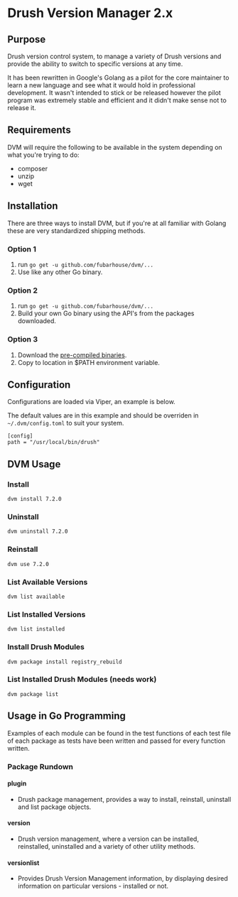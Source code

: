 # Drush Version Manager 2.x

## Purpose

Drush version control system, to manage a variety of Drush versions and provide the ability to switch to specific versions at any time.

It has been rewritten in Google's Golang as a pilot for the core maintainer to learn a new language and see what it would hold in professional development. It wasn't intended to stick or be released however the pilot program was extremely stable and efficient and it didn't make sense not to release it.

## Requirements

DVM will require the following to be available in the system depending on what you're trying to do:
* composer
* unzip
* wget

## Installation

There are three ways to install DVM, but if you're at all familiar with Golang these are very standardized shipping methods.

### Option 1
1. run `go get -u github.com/fubarhouse/dvm/...`
2. Use like any other Go binary.

### Option 2
1. run `go get -u github.com/fubarhouse/dvm/...`
2. Build your own Go binary using the API's from the packages downloaded.

### Option 3
1. Download the [pre-compiled binaries](https://github.com/fubarhouse/dvm/releases).
2. Copy to location in $PATH environment variable.

## Configuration
Configurations are loaded via Viper, an example is below.

The default values are in this example and should be overriden in `~/.dvm/config.toml` to suit your system.

```
[config]
path = "/usr/local/bin/drush"
```

## DVM Usage

### Install

`dvm install 7.2.0`

### Uninstall

`dvm uninstall 7.2.0`

### Reinstall

`dvm use 7.2.0`

### List Available Versions

`dvm list available`

### List Installed Versions

`dvm list installed`

### Install Drush Modules

`dvm package install registry_rebuild`

### List Installed Drush Modules (needs work)

`dvm package list`

## Usage in Go Programming

Examples of each module can be found in the test functions of each test file of each package as tests have been written and passed for every function written.

### Package Rundown

#### plugin
* Drush package management, provides a way to install, reinstall, uninstall and list package objects.
#### version
* Drush version management, where a version can be installed, reinstalled, uninstalled and a variety of other utility methods.
#### versionlist
* Provides Drush Version Management information, by displaying desired information on particular versions - installed or not.
